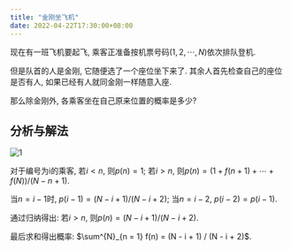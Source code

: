 ```yaml
---
title: "金刚坐飞机"
date: 2022-04-22T17:30:00+08:00
---
```


现在有一班飞机要起飞, 乘客正准备按机票号码$(1, 2, \cdots, N)$依次排队登机.

但是队首的人是金刚, 它随便选了一个座位坐下来了. 其余人首先检查自己的座位是否有人, 如果已经有人就同金刚一样随意入座.

那么除金刚外, 各乘客坐在自己原来位置的概率是多少?

<!--more-->

## 分析与解法

![1](https://dl.axlis.cn/blog/daily/20220422-1-1.png)

对于编号为i的乘客, 若$i < n$, 则$p(n) = 1$; 若$i > n$, 则$p(n) = (1 + f(n + 1) + \cdots + f(N)) / (N - n + 1)$.

当$n = i - 1$时, $p(i - 1) = (N - i + 1) / (N - i + 2)$; 当$n = i - 2$, $p(i - 2) = p(i - 1)$.

通过归纳得出: 若$i > n$, 则$p(n) = (N - i + 1) / (N - i + 2)$.

最后求和得出概率: $\sum^{N}_{n = 1} f(n) = (N - i + 1) / (N - i + 2)$.
